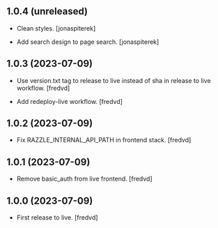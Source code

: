 ## 1.0.4 (unreleased)

- Clean styles. [jonaspiterek]

- Add search design to page search. [jonaspiterek]


## 1.0.3 (2023-07-09)

- Use version.txt tag to release to live instead of sha in release to live workflow. [fredvd]

- Add redeploy-live workflow. [fredvd]

## 1.0.2 (2023-07-09)

- Fix RAZZLE_INTERNAL_API_PATH in frontend stack. [fredvd]


## 1.0.1 (2023-07-09)

- Remove basic_auth from live frontend. [fredvd]


## 1.0.0 (2023-07-09)

- First release to live. [fredvd]